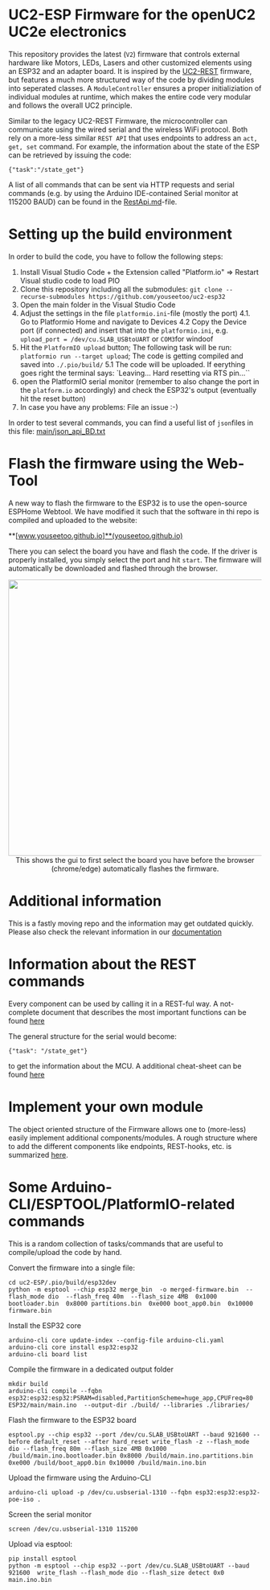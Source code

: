 # UC2-ESP Firmware for the openUC2 UC2e electronics

This repository provides the latest (`V2`) firmware that controls external hardware like Motors, LEDs, Lasers and other customized elements using an ESP32 and an adapter board. It is inspired by the [UC2-REST](https://github.com/openUC2/UC2-REST/tree/master/ESP32) firmware, but features a much more structured way of the code by dividing modules into seperated classes. A `ModuleController` ensures a proper initializiation of individual modules at runtime, which makes the entire code very modular and follows the overall UC2 principle.

Similar to the legacy UC2-REST Firmware, the microcontroller can communicate using the wired serial and the wireless WiFi protocol. Both rely on a more-less similar `REST API` that uses endpoints to address an `act, get, set` command. For example, the information about the state of the ESP can be retrieved by issuing the code:

```
{"task":"/state_get"}
```

A list of all commands that can be sent via HTTP requests and serial commands (e.g. by using the Arduino IDE-contained Serial monitor at 115200 BAUD) can be found in the [RestApi.md](./RestApi.md)-file.

# Setting up the build environment

In order to build the code, you have to follow the following steps:

1. Install Visual Studio Code + the Extension called "Platform.io" => Restart Visual studio code to load PIO
2. Clone this repository including all the submodules: `git clone --recurse-submodules https://github.com/youseetoo/uc2-esp32`
3. Open the main folder in the Visual Studio Code
4. Adjust the settings in the file `platformio.ini`-file (mostly the port)
4.1. Go to Platformio Home and navigate to Devices
4.2 Copy the Device port (if connected) and insert that into the `platformio.ini`, e.g. `upload_port = /dev/cu.SLAB_USBtoUART` or `COM3`for windoof
5. Hit the `PlatformIO upload` button; The following task will be run: `platformio run --target upload`; The code is getting compiled and saved into `./.pio/build/`
5.1 The code will be uploaded. If eerything goes right the terminal says: `Leaving... Hard resetting via RTS pin...``
6. open the PlatformIO serial monitor (remember to also change the port in the `platform.io` accordingly) and check the ESP32's output (eventually hit the reset button)
7. In case you have any problems: File an issue :-)


  In order to test several commands, you can find a useful list of `json`files in this file: [main/json_api_BD.txt](main/json_api_BD.txt)
# Flash the firmware using the Web-Tool

A new way to flash the firmware to the ESP32 is to use the open-source ESPHome Webtool. We have modified it such that the software in thi repo is compiled and uploaded to the website:

**[www.youseetoo.github.io]**(youseetoo.github.io)

There you can select the board you have and flash the code. If the driver is properly installed, you simply select the port and hit `start`. The firmware will automatically be downloaded and flashed through the browser.

<p align="center">
<img src="./IMAGES/webtool.png" width="550">
<br> This shows the gui to first select the board you have before the browser (chrome/edge) automatically flashes the firmware.
</p>

# Additional information

This is a fastly moving repo and the information may get outdated quickly. Please also check the relevant information in our [documentation](https://openuc2.github.io/docs/Electronics/uc2e1)


# Information about the REST commands

Every component can be used by calling it in a REST-ful way. A not-complete document that describes the most important functions can be found [here](./RestApi.md)

The general structure for the serial would become:

````
{"task": "/state_get"}
````

to get the information about the MCU. A additional cheat-sheet can be found [here](main/json_api_BD.txt)

# Implement your own module

The object oriented structure of the Firmware allows one to (more-less) easily implement additional components/modules. A rough structure where to add the different components like endpoints, REST-hooks, etc. is summarized [here](DOC_Firmware.md).

# Some Arduino-CLI/ESPTOOL/PlatformIO-related commands

This is a random collection of tasks/commands that are useful to compile/upload the code by hand.


Convert the firmware into a single file:

```
cd uc2-ESP/.pio/build/esp32dev
python -m esptool --chip esp32 merge_bin  -o merged-firmware.bin  --flash_mode dio  --flash_freq 40m  --flash_size 4MB  0x1000 bootloader.bin  0x8000 partitions.bin  0xe000 boot_app0.bin  0x10000 firmware.bin
```

Install the ESP32 core

```
arduino-cli core update-index --config-file arduino-cli.yaml
arduino-cli core install esp32:esp32
arduino-cli board list
```

Compile the firmware in a dedicated output folder

```
mkdir build
arduino-cli compile --fqbn esp32:esp32:esp32:PSRAM=disabled,PartitionScheme=huge_app,CPUFreq=80 ESP32/main/main.ino  --output-dir ./build/ --libraries ./libraries/
```

Flash the firmware to the ESP32 board

```
esptool.py --chip esp32 --port /dev/cu.SLAB_USBtoUART --baud 921600 --before default_reset --after hard_reset write_flash -z --flash_mode dio --flash_freq 80m --flash_size 4MB 0x1000 /build/main.ino.bootloader.bin 0x8000 /build/main.ino.partitions.bin 0xe000 /build/boot_app0.bin 0x10000 /build/main.ino.bin
```

Upload the firmware using the Arduino-CLI

```
arduino-cli upload -p /dev/cu.usbserial-1310 --fqbn esp32:esp32:esp32-poe-iso .
```


Screen the serial monitor

```
screen /dev/cu.usbserial-1310 115200
```

Upload via esptool:

```
pip install esptool
python -m esptool --chip esp32 --port /dev/cu.SLAB_USBtoUART --baud 921600  write_flash --flash_mode dio --flash_size detect 0x0 main.ino.bin
```
